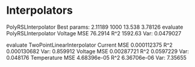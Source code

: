 # Interpolators

PolyRSLInterpolator
Best params: 2.11189 1000 13.538 3.78126 evaluate PolyRSLInterpolator
Voltage         MSE 76.2914      R^2 1592.63    Var: 0.0479027


evaluate TwoPointLinearInterpolator
Current         MSE 0.000112375  R^2 0.000130682        Var: 0.859912
Voltage         MSE 0.00287721   R^2 0.0597229  Var: 0.048176
Temperature     MSE 4.68396e-05  R^2 6.36706e-06        Var: 7.35655

